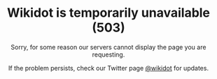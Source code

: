 <html><body>
<div style="text-align: center">
<h1>Wikidot is temporarily unavailable (503)</h1>
<p>Sorry, for some reason our servers cannot display the page you are requesting.</p>
<p>If the problem persists, check our Twitter page <a href="https://twitter.com/wikidot">@wikidot</a> for updates.</p>
</div>

</body></html>
